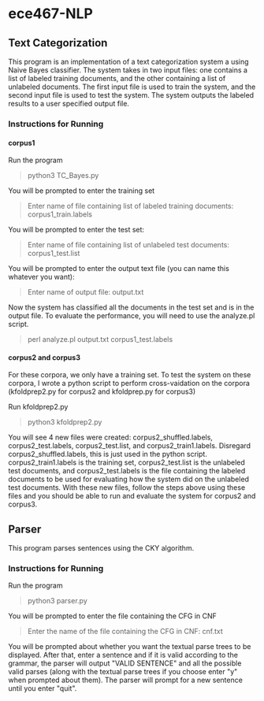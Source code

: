 # ece467-NLP #

## Text Categorization ##

This program is an implementation of a text categorization system a using Naive Bayes classifier. The system takes in two input files: one contains a list of labeled training documents, and the other containing a list of unlabeled documents. The first input file is used to train the system, and the second input file is used to test the system. The system outputs the labeled results to a user specified output file.

### Instructions for Running ###

#### corpus1 ####

Run the program
> python3 TC_Bayes.py

You will be prompted to enter the training set
> Enter name of file containing list of labeled training documents: corpus1_train.labels

You will be prompted to enter the test set:
> Enter name of file containing list of unlabeled test documents: corpus1_test.list

You will be prompted to enter the output text file (you can name this whatever you want):
> Enter name of output file: output.txt

Now the system has classified all the documents in the test set and is in the output file. To evaluate the performance, you will need to use the analyze.pl script.
> perl analyze.pl output.txt corpus1_test.labels

#### corpus2 and corpus3 ####

For these corpora, we only have a training set. To test the system on these corpora, I wrote a python script to perform cross-vaidation on the corpora (kfoldprep2.py for corpus2 and kfoldprep.py for corpus3)

Run kfoldprep2.py
> python3 kfoldprep2.py

You will see 4 new files were created: corpus2_shuffled.labels, corpus2_test.labels, corpus2_test.list, and corpus2_train1.labels. Disregard corpus2_shuffled.labels, this is just used in the python script. corpus2_train1.labels is the training set, corpus2_test.list is the unlabeled test documents, and corpus2_test.labels is the file containing the labeled documents to be used for evaluating how the system did on the unlabeled test documents. With these new files, follow the steps above using these files and you should be able to run and evaluate the system for corpus2 and corpus3.

## Parser ##

This program parses sentences using the CKY algorithm.

### Instructions for Running ###

Run the program
> python3 parser.py

You will be prompted to enter the file containing the CFG in CNF
> Enter the name of the file containing the CFG in CNF: cnf.txt

You will be prompted about whether you want the textual parse trees to be displayed. After that, enter a sentence and if it is valid according to the grammar, the parser will output "VALID SENTENCE" and all the possible valid parses (along with the textual parse trees if you choose enter "y" when prompted about them). The parser will prompt for a new sentence until you enter "quit".
